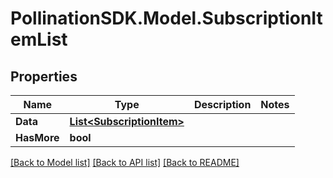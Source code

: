 
# PollinationSDK.Model.SubscriptionItemList

## Properties

Name | Type | Description | Notes
------------ | ------------- | ------------- | -------------
**Data** | [**List&lt;SubscriptionItem&gt;**](SubscriptionItem.md) |  | 
**HasMore** | **bool** |  | 

[[Back to Model list]](../README.md#documentation-for-models)
[[Back to API list]](../README.md#documentation-for-api-endpoints)
[[Back to README]](../README.md)

